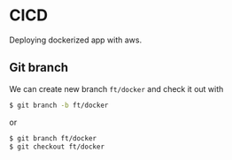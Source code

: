 # CICD

Deploying dockerized app with aws.

## Git branch

We can create new branch `ft/docker` and check it out with

```bash
$ git branch -b ft/docker
```

or

```bash
$ git branch ft/docker
$ git checkout ft/docker
```


